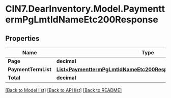 # CIN7.DearInventory.Model.PaymenttermPgLmtIdNameEtc200Response

## Properties

| Name                | Type                                                                                                                                    | Description | Notes      |
| ------------------- | --------------------------------------------------------------------------------------------------------------------------------------- | ----------- | ---------- |
| **Page**            | **decimal**                                                                                                                             |             | [optional] |
| **PaymentTermList** | [**List&lt;PaymenttermPgLmtIdNameEtc200ResponsePaymentTermListInner&gt;**](PaymenttermPgLmtIdNameEtc200ResponsePaymentTermListInner.md) |             | [optional] |
| **Total**           | **decimal**                                                                                                                             |             | [optional] |

[[Back to Model list]](../README.md#documentation-for-models) [[Back to API list]](../README.md#documentation-for-api-endpoints) [[Back to README]](../README.md)
